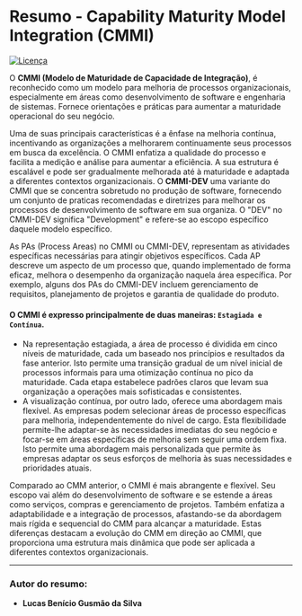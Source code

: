 # Resumo - Capability Maturity Model Integration (CMMI)

[![Licença](https://licensebuttons.net/p/zero/1.0/88x31.png)](https://github.com/lukebgds/Summary_CMMI/blob/main/LICENSE)

O **CMMI (Modelo de Maturidade de Capacidade de Integração)**, é reconhecido como um modelo para melhoria de processos organizacionais, especialmente em áreas como desenvolvimento de software e engenharia de sistemas. Fornece orientações e práticas para aumentar a maturidade operacional do seu negócio.

Uma de suas principais características é a ênfase na melhoria contínua, incentivando as organizações a melhorarem continuamente seus processos em busca da excelência. O CMMI enfatiza a qualidade do processo e facilita a medição e análise para aumentar a eficiência. A sua estrutura é escalável e pode ser gradualmente melhorada até à maturidade e adaptada a diferentes contextos organizacionais. O **CMMI-DEV** uma variante do CMMI que se concentra sobretudo no produção de software, fornecendo um conjunto de praticas recomendadas e diretrizes para melhorar os processos de desenvolvimento de software em sua organiza. O "DEV" no CMMI-DEV significa "Development" e refere-se ao escopo específico daquele modelo específico.

As PAs (Process Areas) no CMMI ou CMMI-DEV, representam as atividades específicas necessárias para atingir objetivos específicos. Cada AP descreve um aspecto de um processo que, quando implementado de forma eficaz, melhora o desempenho da organização naquela área específica. Por exemplo, alguns dos PAs do CMMI-DEV incluem gerenciamento de requisitos, planejamento de projetos e garantia de qualidade do produto.

#### O CMMI é expresso principalmente de duas maneiras: ``Estagiada e Contínua``. 

- Na representação estagiada, a área de processo é dividida em cinco níveis de maturidade, cada um baseado nos princípios e resultados da fase anterior. Isto permite uma transição gradual de um nível inicial de processos informais  para uma otimização contínua no pico da maturidade. Cada etapa estabelece padrões claros que levam sua organização a operações mais sofisticadas e consistentes. 
- A visualização contínua, por outro lado,  oferece uma abordagem mais flexível. As empresas podem selecionar áreas de processo específicas para melhoria, independentemente do nível de cargo. Esta flexibilidade permite-lhe adaptar-se às necessidades imediatas do seu negócio e focar-se em áreas específicas de melhoria sem  seguir uma ordem fixa. Isto permite uma abordagem mais personalizada que permite às empresas adaptar os seus esforços de melhoria às suas necessidades e prioridades atuais.

Comparado ao CMM anterior, o CMMI é mais abrangente e flexível. Seu escopo vai além do desenvolvimento de software e se estende a áreas como serviços, compras e gerenciamento de projetos. Também enfatiza a adaptabilidade e a integração de processos, afastando-se da abordagem mais rígida e sequencial do CMM para alcançar a maturidade. Estas diferenças destacam a evolução do CMM em direção ao CMMI, que proporciona uma estrutura mais dinâmica que pode ser aplicada a diferentes contextos organizacionais.

---

### Autor do resumo:

- **Lucas Benício Gusmão da Silva**

